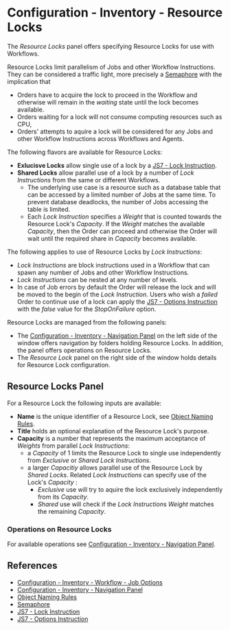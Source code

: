 # Configuration - Inventory - Resource Locks

The *Resource Locks* panel offers specifying Resource Locks for use with Workflows.

Resource Locks limit parallelism of Jobs and other Workflow Instructions. They can be considered a traffic light, more precisely a [Semaphore](https://en.wikipedia.org/wiki/Semaphore_(programming)) with the implication that 

- Orders have to acquire the lock to proceed in the Workflow and otherwise will remain in the *waiting* state until the lock becomes available.
- Orders waiting for a lock will not consume computing resources such as CPU,
- Orders' attempts to aquire a lock will be considered for any Jobs and other Workflow Instructions across Workflows and Agents.

The following flavors are available for Resource Locks:

- **Exlucisve Locks** allow single use of a lock by a [JS7 - Lock Instruction](https://kb.sos-berlin.com/display/JS7/JS7+-+Lock+Instruction).
- **Shared Locks** allow parallel use of a lock by a number of *Lock Instructions* from the same or different Workflows.
  - The underlying use case is a resource such as a database table that can be accessed by a limited number of Jobs at the same time. To prevent database deadlocks, the number of Jobs accessing the table is limited.
  - Each *Lock Instruction* specifies a *Weight* that is counted towards the Resource Lock's *Capacity*. If the *Weight* matches the available *Capacity*, then the Order can proceed and otherwise the Order will wait until the required share in *Capacity* becomes available.

The following applies to use of Resource Locks by *Lock Instructions*:

- *Lock Instructions* are block instructions used in a Workflow that can spawn any number of Jobs and other Workflow Instructions.
- *Lock Instructions* can be nested at any number of levels.
- In case of Job errors by default the Order will release the lock and will be moved to the begin of the *Lock Instruction*. Users who wish a *failed* Order to continue use of a lock can apply the [JS7 - Options Instruction](https://kb.sos-berlin.com/display/JS7/JS7+-+Options+Instruction) with the *false* value for the *StopOnFailure* option.

Resource Locks are managed from the following panels:

- The [Configuration - Inventory - Navigation Panel](/configuration-inventory-navigation) on the left side of the window offers navigation by folders holding Resource Locks. In addition, the panel offers operations on Resource Locks.
- The *Resource Lock* panel on the right side of the window holds details for Resource Lock configuration.

## Resource Locks Panel

For a Resource Lock the following inputs are available:

- **Name** is the unique identifier of a Resource Lock, see [Object Naming Rules](/object-naming-rules).
- **Title** holds an optional explanation of the Resource Lock's purpose.
- **Capacity** is a number that represents the maximum acceptance of *Weights* from parallel *Lock Instructions*:
  - a *Capacity* of 1 limits the Resource Lock to single use independently from *Exclusive* or *Shared* *Lock Instructions*.
  - a larger *Capacitiy* allows parallel use of the Resource Lock by *Shared Locks*. Related *Lock Instructions* can specify use of the Lock's *Capacity* :
    - *Exclusive* use will try to aquire the lock exclusively independently from its *Capacity*. 
    - *Shared* use will check if the *Lock Instruction*s *Weight* matches the remaining *Capacity*.

### Operations on Resource Locks

For available operations see [Configuration - Inventory - Navigation Panel](/configuration-inventory-navigation).

## References

- [Configuration - Inventory - Workflow - Job Options](/configuration-inventory-workflow-job-options)
- [Configuration - Inventory - Navigation Panel](/configuration-inventory-navigation)
- [Object Naming Rules](/object-naming-rules)
- [Semaphore](https://en.wikipedia.org/wiki/Semaphore_(programming))
- [JS7 - Lock Instruction](https://kb.sos-berlin.com/display/JS7/JS7+-+Lock+Instruction)
- [JS7 - Options Instruction](https://kb.sos-berlin.com/display/JS7/JS7+-+Options+Instruction)
